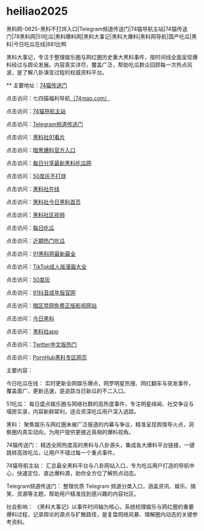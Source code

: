 # heiliao2025
黑料网-0625-黑料不打烊入口|Telegram频道传送门|74猫导航主站|74猫传送门|78黑料网|51吃瓜|黑料曝料网|黑料大事记|黑料大爆料|黑料网导航|国产吃瓜|黑料|今日吃瓜在线|881比鸭

黑料大事记，专注于整理娱乐圈与网红圈历史重大黑料事件，按时间线全面呈现爆料经过与舆论发展。内容真实详尽，覆盖广泛，帮助吃瓜群众回顾每一次热点风波，是了解八卦演变过程的权威资料平台。

** 主要地址：<a href="https://74mao.com/">74猫传送门</a>

点击访问：七四猫福利导航<a href="https://74mao.com/">（74mao.com）</a>

点击访问：<a href="https://74mao.com/">74猫导航主站</a>

点击访问：<a href="https://74mao.com/">Telegram频道传送门</a>

点击访问：<a href="https://hl405.pages.dev/">黑料社91看片</a>

点击访问：<a href="https://hl408.pages.dev/">暗黑爆料官方入口</a>

点击访问：<a href="https://hl410-s2i.pages.dev/">每日分享最新黑料吃瓜网</a>

点击访问：<a href="https://cg66-05.pages.dev/">50度灰不打烊</a>

点击访问：<a href="https://cg47-01.pages.dev/">黑料社在线</a>

点击访问：<a href="https://hl419.pages.dev/">黑料社今日黑料首页</a>

点击访问：<a href="https://hl394.pages.dev/">黑料社区视频</a>

点击访问：<a href="https://hl436.pages.dev/">每日吃瓜</a>

点击访问：<a href="https://pi07.pages.dev/">近期热门吃瓜</a>

点击访问：<a href="https://cg963.pages.dev/">91黑料网最新最全</a>

点击访问：<a href="https://pi66.pages.dev/">TikTok成人版漫画大全</a>

点击访问：<a href="https://cg66-05.pages.dev/">50度灰</a>

点击访问：<a href="https://dy2-01.pages.dev/">91抖音成年版官网</a>

点击访问：<a href="https://aw5-01.pages.dev/">暗区禁网免费正版影视网站</a>

点击访问：<a href="https://hl456.pages.dev/">今日黑料</a>

点击访问：<a href="https://hl377.pages.dev/">黑料社app</a>
	
点击访问：<a href="https://hi65-1.pages.dev/">Twitter中文版热门</a>

点击访问：<a href="https://cg9-1.pages.dev/">PornHub黑料专区网页</a>


主要内容：

今日吃瓜在线： 实时更新全网娱乐爆点，网罗明星热搜、网红翻车与突发事件，覆盖面广、更新迅速，是追踪当日新瓜的不二入口。

51吃瓜： 每日盘点娱乐圈与网络社群的高热度事件，专注明星绯闻、社交争议与塌房实录，内容新鲜犀利，适合资深吃瓜用户深入追踪。

黑料： 聚焦娱乐与网红圈未被广泛报道的内幕与争议，精准呈现舆情导火点，洞察圈内真实动向，为用户提供更接近真相的爆料视角。

74猫传送门： 精选全网热度高的黑料与八卦源头，集成各大爆料平台链接，一键跳转高效吃瓜，让用户不错过每一个重点事件。

74猫导航主站： 汇总最全黑料平台与八卦网站入口，专为吃瓜用户打造的导航中心，快速定位、直达爆料源，助你全方位了解热点动态。

Telegram频道传送门： 整理优质 Telegram 频道分类入口，涵盖资讯、娱乐、搞笑、资源等主题，帮助用户精准找到感兴趣的内容社区。

社会影响：
《黑料大事记》以事件时间轴为核心，系统梳理娱乐与网红圈的重要爆料过程，记录舆论的源点与扩散路径，是复盘网络风暴、理解圈内动态的关键参考资料。
<span style="display:none;">[Canonical link](https://github.com/zs20250625/zs20250625）</span>

